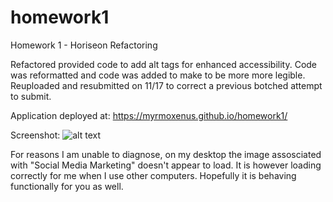 # homework1
Homework 1 - Horiseon Refactoring

Refactored provided code to add alt tags for enhanced accessibility. Code was reformatted and code was added to make to be more more legible. Reuploaded and resubmitted on 11/17 to correct a previous botched attempt to submit.

Application deployed at: https://myrmoxenus.github.io/homework1/

Screenshot: 
![alt text](assets/images/screenshot.png)

For reasons I am unable to diagnose, on my desktop the image assosciated with "Social Media Marketing" doesn't appear to load. It is however loading correctly for me when I use other computers. Hopefully it is behaving functionally for you as well. 